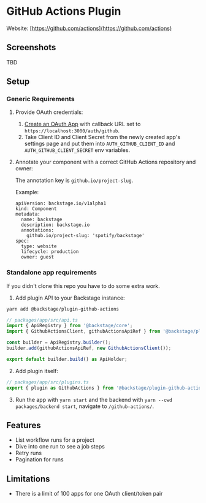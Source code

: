 # GitHub Actions Plugin

Website: [https://github.com/actions](https://github.com/actions)

## Screenshots

TBD

## Setup

### Generic Requirements

1. Provide OAuth credentials:
   1. [Create an OAuth App](https://developer.github.com/apps/building-oauth-apps/creating-an-oauth-app/) with callback URL set to `https://localhost:3000/auth/github`.
   2. Take Client ID and Client Secret from the newly created app's settings page and put them into `AUTH_GITHUB_CLIENT_ID` and `AUTH_GITHUB_CLIENT_SECRET` env variables.
2. Annotate your component with a correct GitHub Actions repository and owner:

   The annotation key is `github.io/project-slug`.

   Example:

   ```
   apiVersion: backstage.io/v1alpha1
   kind: Component
   metadata:
     name: backstage
     description: backstage.io
     annotations:
       github.io/project-slug: 'spotify/backstage'
   spec:
     type: website
     lifecycle: production
     owner: guest
   ```

### Standalone app requirements

If you didn't clone this repo you have to do some extra work.

1. Add plugin API to your Backstage instance:

```bash
yarn add @backstage/plugin-github-actions
```

```js
// packages/app/src/api.ts
import { ApiRegistry } from '@backstage/core';
import { GithubActionsClient, githubActionsApiRef } from '@backstage/plugin-github-actions';

const builder = ApiRegistry.builder();
builder.add(githubActionsApiRef, new GithubActionsClient());

export default builder.build() as ApiHolder;
```

2. Add plugin itself:

```js
// packages/app/src/plugins.ts
export { plugin as GithubActions } from '@backstage/plugin-github-actions';
```

3. Run the app with `yarn start` and the backend with `yarn --cwd packages/backend start`, navigate to `/github-actions/`.

## Features

- List workflow runs for a project
- Dive into one run to see a job steps
- Retry runs
- Pagination for runs

## Limitations

- There is a limit of 100 apps for one OAuth client/token pair
